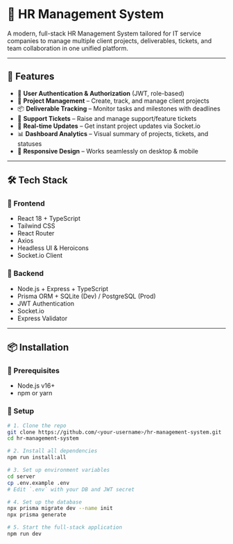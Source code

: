 # 💼 HR Management System

A modern, full-stack HR Management System tailored for IT service companies to manage multiple client projects, deliverables, tickets, and team collaboration in one unified platform.

---

## 🚀 Features

- 🔐 **User Authentication & Authorization** (JWT, role-based)
- 📁 **Project Management** – Create, track, and manage client projects
- 📦 **Deliverable Tracking** – Monitor tasks and milestones with deadlines
- 🎫 **Support Tickets** – Raise and manage support/feature tickets
- 📢 **Real-time Updates** – Get instant project updates via Socket.io
- 📊 **Dashboard Analytics** – Visual summary of projects, tickets, and statuses
- 📱 **Responsive Design** – Works seamlessly on desktop & mobile

---

## 🛠️ Tech Stack

### 🚀 Frontend
- React 18 + TypeScript
- Tailwind CSS
- React Router
- Axios
- Headless UI & Heroicons
- Socket.io Client

### 🧠 Backend
- Node.js + Express + TypeScript
- Prisma ORM + SQLite (Dev) / PostgreSQL (Prod)
- JWT Authentication
- Socket.io
- Express Validator

---

## 📦 Installation

### 🔧 Prerequisites
- Node.js v16+
- npm or yarn

### 🚀 Setup

```bash
# 1. Clone the repo
git clone https://github.com/<your-username>/hr-management-system.git
cd hr-management-system

# 2. Install all dependencies
npm run install:all

# 3. Set up environment variables
cd server
cp .env.example .env
# Edit `.env` with your DB and JWT secret

# 4. Set up the database
npx prisma migrate dev --name init
npx prisma generate

# 5. Start the full-stack application
npm run dev
